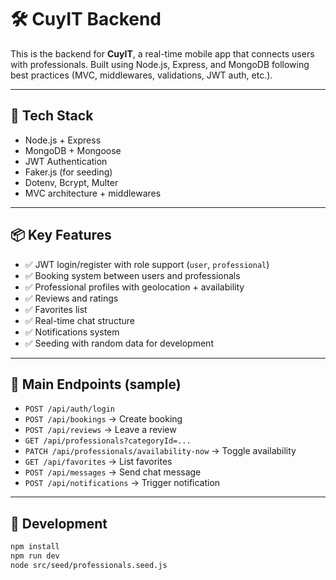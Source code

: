 # 🛠️ CuyIT Backend

This is the backend for **CuyIT**, a real-time mobile app that connects users with professionals. Built using Node.js, Express, and MongoDB following best practices (MVC, middlewares, validations, JWT auth, etc.).

---

## 🚀 Tech Stack

- Node.js + Express
- MongoDB + Mongoose
- JWT Authentication
- Faker.js (for seeding)
- Dotenv, Bcrypt, Multer
- MVC architecture + middlewares

---

## 📦 Key Features

- ✅ JWT login/register with role support (`user`, `professional`)
- ✅ Booking system between users and professionals
- ✅ Professional profiles with geolocation + availability
- ✅ Reviews and ratings
- ✅ Favorites list
- ✅ Real-time chat structure
- ✅ Notifications system
- ✅ Seeding with random data for development

---

## 🔑 Main Endpoints (sample)

- `POST /api/auth/login`
- `POST /api/bookings` → Create booking
- `POST /api/reviews` → Leave a review
- `GET /api/professionals?categoryId=...`
- `PATCH /api/professionals/availability-now` → Toggle availability
- `GET /api/favorites` → List favorites
- `POST /api/messages` → Send chat message
- `POST /api/notifications` → Trigger notification

---

## 🧪 Development

```bash
npm install
npm run dev
node src/seed/professionals.seed.js
